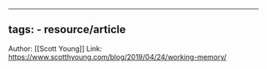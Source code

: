 
---
tags:
	- resource/article
---
Author: [[Scott Young]]
Link: https://www.scotthyoung.com/blog/2019/04/24/working-memory/